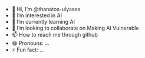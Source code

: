 - 👋 Hi, I’m @thanatos-ulysses
- 👀 I’m interested in AI
- 🌱 I’m currently learning AI
- 💞️ I’m looking to collaborate on Making AI Vulnerable
- 📫 How to reach me through github
- 😄 Pronouns: ...
- ⚡ Fun fact: ...

<!---
thanatos-ulysses/thanatos-ulysses is a ✨ special ✨ repository because its `README.md` (this file) appears on your GitHub profile.
You can click the Preview link to take a look at your changes.
--->

